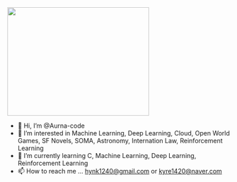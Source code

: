 <img src="https://github.com/Aurna-code/101/blob/main/Enguarde_Artwork_-_Donkey_Kong_Country.png" height="246" width="320">

- 👋 Hi, I’m @Aurna-code
- 👀 I’m interested in Machine Learning, Deep Learning, Cloud, Open World Games, SF Novels, SOMA, Astronomy, Internation Law, Reinforcement Learning
- 🌱 I’m currently learning C, Machine Learning, Deep Learning, Reinforcement Learning
- 📫 How to reach me ... hynk1240@gmail.com or kyre1420@naver.com

<!---
Aurna-code/Aurna-code is a ✨ special ✨ repository because its `README.md` (this file) appears on your my github profile.
--->

